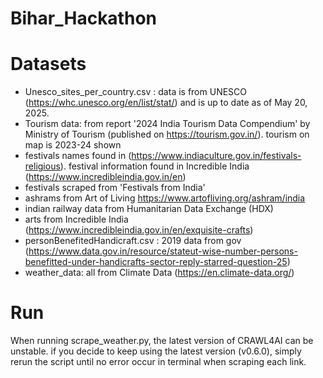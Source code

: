# Bihar_Hackathon







# Datasets
- Unesco_sites_per_country.csv : data is from UNESCO (https://whc.unesco.org/en/list/stat/) and is up to date as of May 20, 2025.
- Tourism data: from report '2024 India Tourism Data Compendium' by Ministry of Tourism (published on https://tourism.gov.in/). tourism on map  is 2023-24 shown
- festivals names found in (https://www.indiaculture.gov.in/festivals-religious). festival information found in Incredible India (https://www.incredibleindia.gov.in/en)
- festivals scraped from 'Festivals from India'
- ashrams from Art of Living https://www.artofliving.org/ashram/india
- indian railway data from Humanitarian Data Exchange (HDX) 
- arts from Incredible India (https://www.incredibleindia.gov.in/en/exquisite-crafts)
- personBenefitedHandicraft.csv : 2019 data from gov (https://www.data.gov.in/resource/stateut-wise-number-persons-benefitted-under-handicrafts-sector-reply-starred-question-25)
- weather_data: all from Climate Data (https://en.climate-data.org/)


# Run

When running scrape_weather.py, the latest version of CRAWL4AI can be unstable. if you decide to keep using the latest version (v0.6.0), simply rerun the script until no error occur in terminal when scraping each link. 